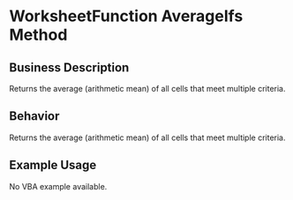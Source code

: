 # WorksheetFunction AverageIfs Method

## Business Description
Returns the average (arithmetic mean) of all cells that meet multiple criteria.

## Behavior
Returns the average (arithmetic mean) of all cells that meet multiple criteria.

## Example Usage
No VBA example available.